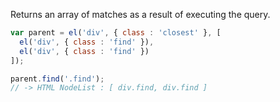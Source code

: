 Returns an array of matches as a result of executing the query.

```javascript
var parent = el('div', { class : 'closest' }, [
  el('div', { class : 'find' }),
  el('div', { class : 'find' })
]);

parent.find('.find');
// -> HTML NodeList : [ div.find, div.find ]
```
